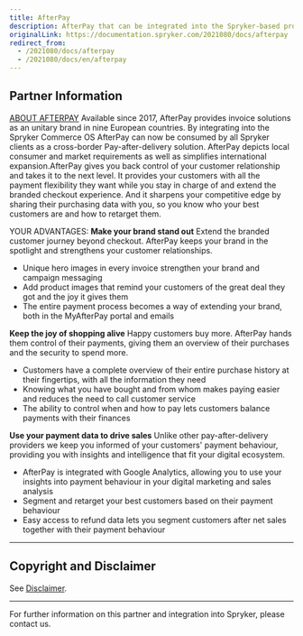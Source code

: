 ```yaml
---
title: AfterPay
description: AfterPay that can be integrated into the Spryker-based project, provides invoice solutions as an unitary brand in nine European countries.
originalLink: https://documentation.spryker.com/2021080/docs/afterpay
redirect_from:
  - /2021080/docs/afterpay
  - /2021080/docs/en/afterpay
---
```


## Partner Information

[ABOUT AFTERPAY](https://www.afterpay.de/) 
Available since 2017, AfterPay provides invoice solutions as an unitary brand in nine European countries. By integrating into the Spryker Commerce OS AfterPay can now be consumed by all Spryker clients as a cross-border Pay-after-delivery solution. AfterPay depicts local consumer and market requirements as well as simplifies international expansion.AfterPay gives you back control of your customer relationship and takes it to the next level. It provides your customers with all the payment flexibility they want while you stay in charge of and extend the branded checkout experience. And it sharpens your competitive edge by sharing their purchasing data with you, so you know who your best customers are and how to retarget them. 

YOUR ADVANTAGES: 
<b>Make your brand stand out</b>
Extend the branded customer journey beyond checkout. AfterPay keeps your brand in the spotlight and strengthens your customer relationships.
* Unique hero images in every invoice strengthen your brand and campaign messaging
* Add product images that remind your customers of the great deal they got and the joy it gives them
* The entire payment process becomes a way of extending your brand, both in the MyAfterPay portal and emails 

<b>Keep the joy of shopping alive</b>
Happy customers buy more. AfterPay hands them control of their payments, giving them an overview of their purchases and the security to spend more.
* Customers have a complete overview of their entire purchase history at their fingertips, with all the information they need
* Knowing what you have bought and from whom makes paying easier and reduces the need to call customer service
* The ability to control when and how to pay lets customers balance payments with their finances 

<b>Use your payment data to drive sales</b>
Unlike other pay-after-delivery providers we keep you informed of your customers' payment behaviour, providing you with insights and intelligence that fit your digital ecosystem.
* AfterPay is integrated with Google Analytics, allowing you to use your insights into payment behaviour in your digital marketing and sales analysis
* Segment and retarget your best customers based on their payment behaviour
* Easy access to refund data lets you segment customers after net sales together with their payment behaviour 
---

## Copyright and Disclaimer

See [Disclaimer](https://github.com/spryker/spryker-documentation).

---
For further information on this partner and integration into Spryker, please contact us.

<div class="hubspot-form js-hubspot-form" data-portal-id="2770802" data-form-id="163e11fb-e833-4638-86ae-a2ca4b929a41" id="hubspot-1"></div>

